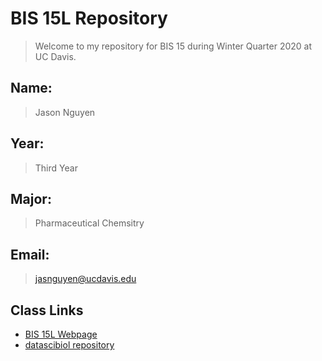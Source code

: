 # BIS 15L Repository
> Welcome to my repository for BIS 15 during Winter Quarter 2020 at UC Davis.

## Name:
> Jason Nguyen

## Year:
> Third Year

## Major:
> Pharmaceutical Chemsitry
  
## Email:
> [jasnguyen@ucdavis.edu](mailto:jasnguyen@ucdavis.edu)

## Class Links
* [BIS 15L Webpage](https://jmledford3115.github.io/datascibiol/)
* [datascibiol repository](https://github.com/jmledford3115/datascibiol)
